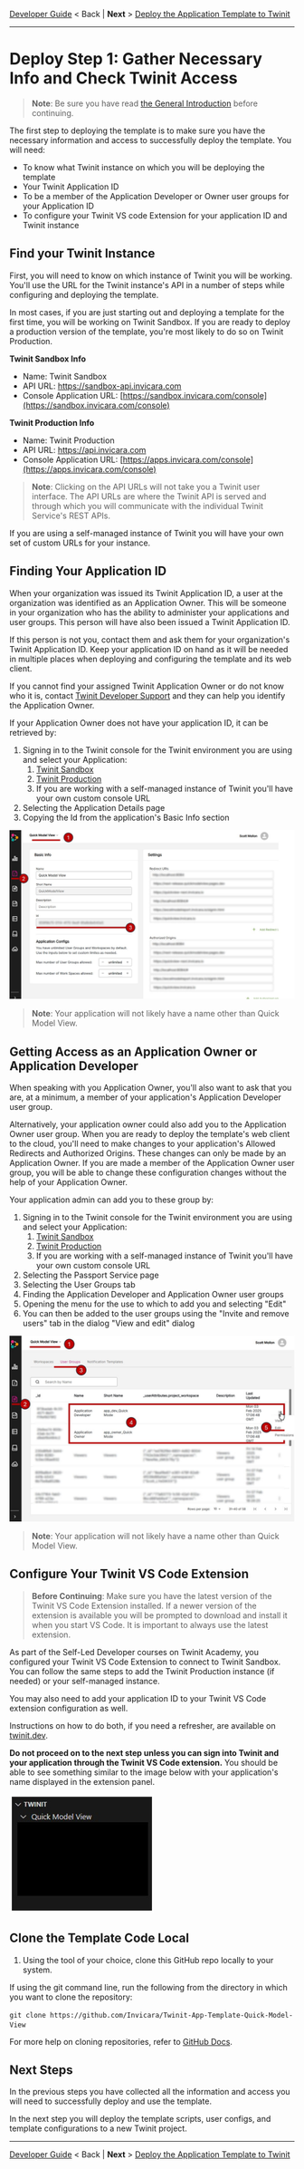
[Developer Guide](../README.md) < Back | **Next** > [Deploy the Application Template to Twinit](./d2-deploy-twinit.md)

---

# Deploy Step 1: Gather Necessary Info and Check Twinit Access

> **Note**: Be sure you have read [the General Introduction](../implementation/general-intro.md) before continuing.

The first step to deploying the template is to make sure you have the necessary information and access to successfully deploy the template. You will need:

* To know what Twinit instance on which you will be deploying the template
* Your Twinit Application ID
* To be a member of the Application Developer or Owner user groups for your Application ID
* To configure your Twinit VS code Extension for your application ID and Twinit instance

## Find your Twinit Instance

First, you will need to know on which instance of Twinit you will be working. You'll use the URL for the Twinit instance's API in a number of steps while configuring and deploying the template.

In most cases, if you are just starting out and deploying a template for the first time, you will be working on Twinit Sandbox. If you are ready to deploy a production version of the template, you're most likely to do so on Twinit Production.

**Twinit Sandbox Info**

* Name: Twinit Sandbox
* API URL: https://sandbox-api.invicara.com
* Console Application URL: [https://sandbox.invicara.com/console](https://sandbox.invicara.com/console)

**Twinit Production Info**

* Name: Twinit Production
* API URL: https://api.invicara.com
* Console Application URL: [https://apps.invicara.com/console](https://apps.invicara.com/console)

>**Note**: Clicking on the API URLs will not take you a Twinit user interface. The API URLs are where the Twinit API is served and through which you will communicate with the individual Twinit Service's REST APIs.

If you are using a self-managed instance of Twinit you will have your own set of custom URLs for your instance.

## Finding Your Application ID

When your organization was issued its Twinit Application ID, a user at the organization was identified as an Application Owner. This will be someone in your organization who has the ability to administer your applications and user groups. This person will have also been issued a Twinit Application ID.

If this person is not you, contact them and ask them for your organization's Twinit Application ID. Keep your application ID on hand as it will be needed in multiple places when deploying and configuring the template and its web client.

If you cannot find your assigned Twinit Application Owner or do not know who it is, contact [Twinit Developer Support](https://developer-support.twinit.com/support/home) and they can help you identify the Application Owner.

If your Application Owner does not have your application ID, it can be retrieved by:

1. Signing in to the Twinit console for the Twinit environment you are using and select your Application:
   1. [Twinit Sandbox](https://sandbox.invicara.com/console)
   2. [Twinit Production](https://apps.invicara.com/console)
   3. If you are working with a self-managed instance of Twinit you'll have your own custom console URL
2. Selecting the Application Details page
3. Copying the Id from the application's Basic Info section

![console steps app id](../../img/console-retrieve-appid.jpg)

> **Note**: Your application will not likely have a name other than Quick Model View.

## Getting Access as an Application Owner or Application Developer

When speaking with you Application Owner, you'll also want to ask that you are, at a minimum, a member of your application's Application Developer user group.

Alternatively, your application owner could also add you to the Application Owner user group. When you are ready to deploy the template's web client to the cloud, you'll need to make changes to your application's Allowed Redirects and Authorized Origins. These changes can only be made by an Application Owner. If you are made a member of the  Application Owner user group, you will be able to change these configuration changes without the help of your Application Owner.

Your application admin can add you to these group by:

1. Signing in to the Twinit console for the Twinit environment you are using and select your Application:
   1. [Twinit Sandbox](https://sandbox.invicara.com/console)
   2. [Twinit Production](https://apps.invicara.com/console)
   3. If you are working with a self-managed instance of Twinit you'll have your own custom console URL
2. Selecting the Passport Service page
3. Selecting the User Groups tab
4. Finding the Application Developer and Application Owner user groups
5. Opening the menu for the use to which to add you and selecting "Edit"
6. You can then be added to the user groups using the "Invite and remove users" tab in the dialog "View and edit" dialog

![console steps user groups](../../img/console-app-user-groups.jpg)

> **Note**: Your application will not likely have a name other than Quick Model View.

## Configure Your Twinit VS Code Extension

> **Before Continuing**: Make sure you have the latest version of the Twinit VS Code Extension installed. If a newer version of the extension is available you will be prompted to download and install it when you start VS Code. It is important to always use the latest extension.

As part of the Self-Led Developer courses on Twinit Academy, you configured your Twinit VS Code Extension to connect to Twinit Sandbox. You can follow the same steps to add the Twinit Production instance (if needed) or your self-managed instance.

You may also need to add your application ID to your Twinit VS Code extension configuration as well.

Instructions on how to do both, if you need a refresher, are available on [twinit.dev](https://twinit.dev/docs/marketplace/Tools/vscode-ext-docs/getting-started).

**Do not proceed on to the next step unless you can sign into Twinit and your application through the Twinit VS Code extension.** You should be able to see something similar to the image below with your application's name displayed in the extension panel.

![vscode signed in](../../img/vscode-signed-in.jpg)

## Clone the Template Code Local

1. Using the tool of your choice, clone this GitHub repo locally to your system.

If using the git command line, run the following from the directory in which you want to clone the repository:

```git clone https://github.com/Invicara/Twinit-App-Template-Quick-Model-View```

For more help on cloning repositories, refer to [GitHub Docs](https://docs.github.com/en/repositories/creating-and-managing-repositories/cloning-a-repository).

## Next Steps

In the previous steps you have collected all the information and access you will need to successfully deploy and use the template.

In the next step you will deploy the template scripts, user configs, and template configurations to a new Twinit project.

---
[Developer Guide](../README.md) < Back | **Next** > [Deploy the Application Template to Twinit](./d2-deploy-twinit.md)